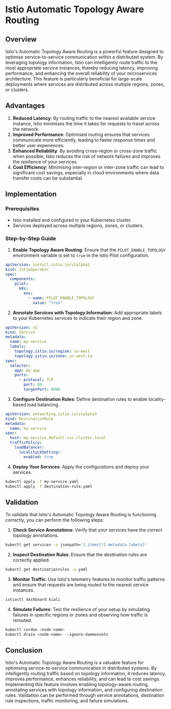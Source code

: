 # Istio Automatic Topology Aware Routing

## Overview

Istio's Automatic Topology Aware Routing is a powerful feature designed to optimise service-to-service communication within a distributed system. By leveraging topology information, Istio can intelligently route traffic to the most appropriate service instances, thereby reducing latency, improving performance, and enhancing the overall reliability of your microservices architecture. This feature is particularly beneficial for large-scale deployments where services are distributed across multiple regions, zones, or clusters.

## Advantages

1. **Reduced Latency**: By routing traffic to the nearest available service instance, Istio minimises the time it takes for requests to travel across the network.
2. **Improved Performance**: Optimised routing ensures that services communicate more efficiently, leading to faster response times and better user experiences.
3. **Enhanced Reliability**: By avoiding cross-region or cross-zone traffic when possible, Istio reduces the risk of network failures and improves the resilience of your services.
4. **Cost Efficiency**: Minimising inter-region or inter-zone traffic can lead to significant cost savings, especially in cloud environments where data transfer costs can be substantial.

## Implementation

### Prerequisites

- Istio installed and configured in your Kubernetes cluster.
- Services deployed across multiple regions, zones, or clusters.

### Step-by-Step Guide

1. **Enable Topology Aware Routing**: Ensure that the `PILOT_ENABLE_TOPOLOGY` environment variable is set to `true` in the Istio Pilot configuration.

```yaml
apiVersion: install.istio.io/v1alpha1
kind: IstioOperator
spec:
  components:
    pilot:
      k8s:
        env:
          - name: PILOT_ENABLE_TOPOLOGY
            value: "true"
```

2. **Annotate Services with Topology Information**: Add appropriate labels to your Kubernetes services to indicate their region and zone.

```yaml
apiVersion: v1
kind: Service
metadata:
  name: my-service
  labels:
    topology.istio.io/region: us-west
    topology.istio.io/zone: us-west-1a
spec:
  selector:
    app: my-app
    ports:
      - protocol: TCP
        port: 80
        targetPort: 8080
```

3. **Configure Destination Rules**: Define destination rules to enable locality-based load balancing.

```yaml
apiVersion: networking.istio.io/v1alpha3
kind: DestinationRule
metadata:
  name: my-service
spec:
  host: my-service.default.svc.cluster.local
  trafficPolicy:
    loadBalancer:
      localityLbSetting:
        enabled: true
```

4. **Deploy Your Services**: Apply the configurations and deploy your services.

```sh
kubectl apply -f my-service.yaml
kubectl apply -f destination-rule.yaml
```

## Validation

To validate that Istio's Automatic Topology Aware Routing is functioning correctly, you can perform the following steps:

1. **Check Service Annotations**: Verify that your services have the correct topology annotations.

```sh
kubectl get services -o jsonpath='{.items[*].metadata.labels}'
```

2. **Inspect Destination Rules**: Ensure that the destination rules are correctly applied.

```sh
kubectl get destinationrules -o yaml
```

3. **Monitor Traffic**: Use Istio's telemetry features to monitor traffic patterns and ensure that requests are being routed to the nearest service instances.

```sh
istioctl dashboard kiali
```

4. **Simulate Failures**: Test the resilience of your setup by simulating failures in specific regions or zones and observing how traffic is rerouted.

```sh
kubectl cordon <node-name>
kubectl drain <node-name> --ignore-daemonsets
```

## Conclusion

Istio's Automatic Topology Aware Routing is a valuable feature for optimising service-to-service communication in distributed systems. By intelligently routing traffic based on topology information, it reduces latency, improves performance, enhances reliability, and can lead to cost savings. Implementing this feature involves enabling topology-aware routing, annotating services with topology information, and configuring destination rules. Validation can be performed through service annotations, destination rule inspections, traffic monitoring, and failure simulations.

